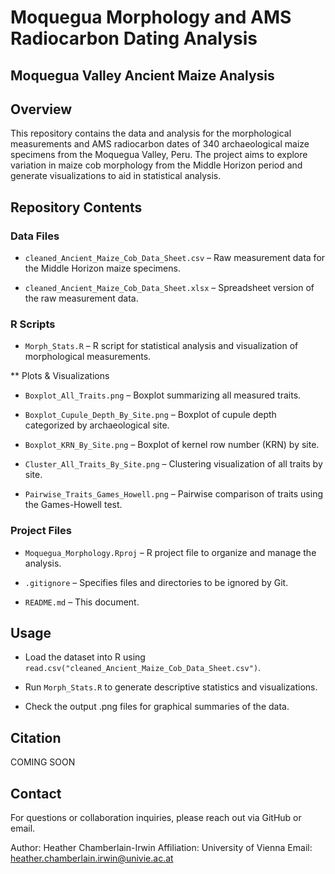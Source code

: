 # Moquegua Morphology and AMS Radiocarbon Dating Analysis
## Moquegua Valley Ancient Maize Analysis

## Overview

This repository contains the data and analysis for the morphological measurements and AMS radiocarbon dates of 340 archaeological maize specimens from the Moquegua Valley, Peru. The project aims to explore variation in maize cob morphology from the Middle Horizon period and generate visualizations to aid in statistical analysis.

## Repository Contents

### Data Files

- `cleaned_Ancient_Maize_Cob_Data_Sheet.csv` – Raw measurement data for the Middle Horizon maize specimens.

- `cleaned_Ancient_Maize_Cob_Data_Sheet.xlsx` – Spreadsheet version of the raw measurement data.

### R Scripts

- `Morph_Stats.R` – R script for statistical analysis and visualization of morphological measurements.

** Plots & Visualizations

- `Boxplot_All_Traits.png` – Boxplot summarizing all measured traits.

- `Boxplot_Cupule_Depth_By_Site.png` – Boxplot of cupule depth categorized by archaeological site.

- `Boxplot_KRN_By_Site.png` – Boxplot of kernel row number (KRN) by site.

- `Cluster_All_Traits_By_Site.png` – Clustering visualization of all traits by site.

- `Pairwise_Traits_Games_Howell.png` – Pairwise comparison of traits using the Games-Howell test.

### Project Files

- `Moquegua_Morphology.Rproj` – R project file to organize and manage the analysis.

- `.gitignore` – Specifies files and directories to be ignored by Git.

- `README.md` – This document.

## Usage

- Load the dataset into R using `read.csv("cleaned_Ancient_Maize_Cob_Data_Sheet.csv")`.

- Run `Morph_Stats.R` to generate descriptive statistics and visualizations.

- Check the output .png files for graphical summaries of the data.

## Citation

COMING SOON

## Contact

For questions or collaboration inquiries, please reach out via GitHub or email.

Author: Heather Chamberlain-Irwin Affiliation: University of Vienna Email: heather.chamberlain.irwin@univie.ac.at

